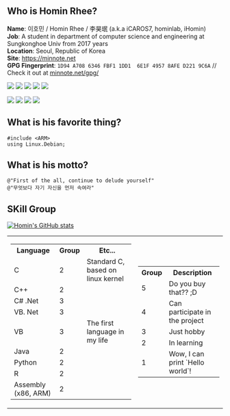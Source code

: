 ## Who is Homin Rhee?
**Name**: 이호민 / Homin Rhee / 李昊珉 (a.k.a iCAROS7, hominlab, iHomin)   
**Job**: A student in department of computer science and engineering at Sungkonghoe Univ from 2017 years   
**Location**: Seoul, Republic of Korea   
**Site**: https://minnote.net   
**GPG Fingerprint**: `1D94 A708 6346 FBF1 1DD1  6E1F 4957 8AFE D221 9C6A` // Check it out at [minnote.net/gpg/](https://minnote.net/gpg/)

<img src="https://img.shields.io/badge/C-A8B9CC?logo=c&logoColor=white"/> <img src="https://img.shields.io/badge/.NET-512BD4?logo=dotnet&logoColor=white"/> <img src="https://img.shields.io/badge/JetBrains-000000?logo=jetbrains&logoColor=white"/> <img src="https://img.shields.io/badge/Xcode-147EFB?logo=xcode&logoColor=white"> <img src="https://img.shields.io/badge/VS%20Code-007ACC?logo=visualstudiocode&logoColor=white">

<img src="https://img.shields.io/badge/Windows-0078D6?logo=windows&logoColor=white"/> <img src="https://img.shields.io/badge/Debian-A81D33?logo=debian&logoColor=white"/> <img src="https://img.shields.io/badge/macOS-000000?logo=macos&logoColor=white"/> <img src="https://img.shields.io/badge/Chrome%20OS-4285F4?logo=googlechrome&logoColor=white"/>


## What is his favorite thing?
```
#include <ARM>
using Linux.Debian;
```

## What is his motto?
```
@"First of the all, continue to delude yourself"
@"무엇보다 자기 자신을 먼저 속여라"
```

## SKill Group
[![Homin's GitHub stats](https://github-readme-stats.vercel.app/api?username=icaros7)](https://github.com/anuraghazra/github-readme-stats)

<table border="0">
  <tr>
    <td>
      <table border="0">
        <th>Language</th>
        <th>Group</th>
        <th>Etc...</th>
        <tr>
          <td>C</td>
          <td>2</td>
          <td>Standard C, based on linux kernel</td>
        </tr>
        <tr>
          <td>C++</td>
          <td>2</td>
          <td></td>
        </tr>
        <tr>
          <td>C# .Net</td>
          <td>3</td>
          <td></td>
        </tr>
        <tr>
          <td>VB. Net</td>
          <td>3</td>
          <td></td>
        </tr>
        <tr>
          <td>VB</td>
          <td>3</td>
          <td>The first language in my life</td>
        </tr>
        <tr>
          <td>Java</td>
          <td>2</td>
          <td></td>
        </tr>
        <tr>
          <td>Python</td>
          <td>2</td>
          <td></td>
        </tr>
        <tr>
          <td>R</td>
          <td>2</td>
          <td></td>
        </tr>
        <tr>
          <td>Assembly (x86, ARM)</td>
          <td>2</td>
          <td></td>
        </tr>
      </table>
    </td>
     <td>
       <table border="0">
        <th>Group</th>
        <th>Description</th>
        <tr>
          <td>5</td>
          <td>Do you buy that?? ;D</td>
        </tr>
        <tr>
          <td>4</td>
          <td>Can participate in the project</td>
        </tr>
        <tr>
          <td>3</td>
          <td>Just hobby</td>
        </tr>
        <tr>
          <td>2</td>
          <td>In learning</td>
        </tr>
        <tr>
          <td>1</td>
          <td>Wow, I can print `Hello world`!</td>
        </tr>
      </table>
    </td>
  </tr>
</table>